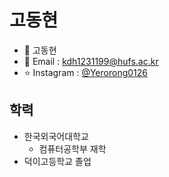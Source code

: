 # 고동현
- 💬 고동현
- 💌 Email : kdh1231199@hufs.ac.kr
- ⭐️ Instagram : [@Yerorong0126](https://www.instagram.com/Yerorong0126)

## 학력
- 한국외국어대학교
    - 컴퓨터공학부 재학
- 덕이고등학교 졸업
